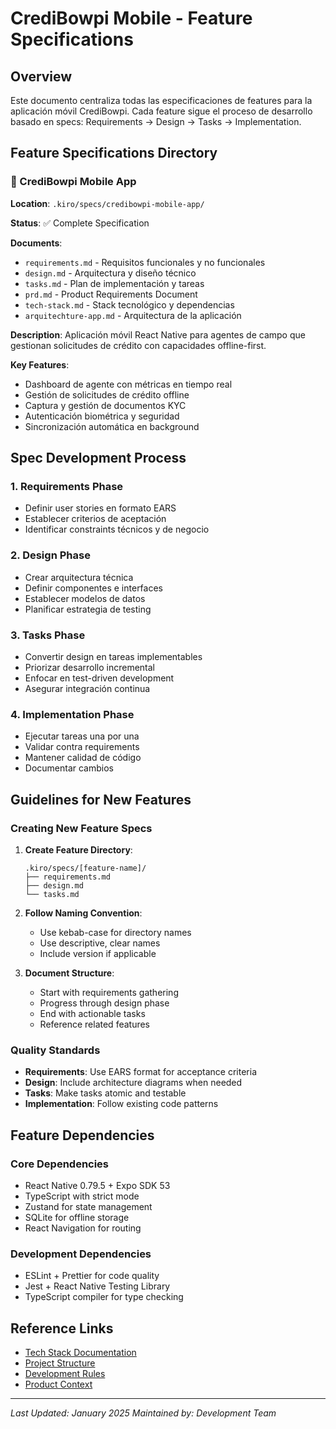 # CrediBowpi Mobile - Feature Specifications

## Overview

Este documento centraliza todas las especificaciones de features para la aplicación móvil CrediBowpi. Cada feature sigue el proceso de desarrollo basado en specs: Requirements → Design → Tasks → Implementation.

## Feature Specifications Directory

### 📱 CrediBowpi Mobile App
**Location**: `.kiro/specs/credibowpi-mobile-app/`

**Status**: ✅ Complete Specification

**Documents**:
- `requirements.md` - Requisitos funcionales y no funcionales
- `design.md` - Arquitectura y diseño técnico
- `tasks.md` - Plan de implementación y tareas
- `prd.md` - Product Requirements Document
- `tech-stack.md` - Stack tecnológico y dependencias
- `arquitechture-app.md` - Arquitectura de la aplicación

**Description**: Aplicación móvil React Native para agentes de campo que gestionan solicitudes de crédito con capacidades offline-first.

**Key Features**:
- Dashboard de agente con métricas en tiempo real
- Gestión de solicitudes de crédito offline
- Captura y gestión de documentos KYC
- Autenticación biométrica y seguridad
- Sincronización automática en background

## Spec Development Process

### 1. Requirements Phase
- Definir user stories en formato EARS
- Establecer criterios de aceptación
- Identificar constraints técnicos y de negocio

### 2. Design Phase
- Crear arquitectura técnica
- Definir componentes e interfaces
- Establecer modelos de datos
- Planificar estrategia de testing

### 3. Tasks Phase
- Convertir design en tareas implementables
- Priorizar desarrollo incremental
- Enfocar en test-driven development
- Asegurar integración continua

### 4. Implementation Phase
- Ejecutar tareas una por una
- Validar contra requirements
- Mantener calidad de código
- Documentar cambios

## Guidelines for New Features

### Creating New Feature Specs

1. **Create Feature Directory**:
   ```
   .kiro/specs/[feature-name]/
   ├── requirements.md
   ├── design.md
   └── tasks.md
   ```

2. **Follow Naming Convention**:
   - Use kebab-case for directory names
   - Use descriptive, clear names
   - Include version if applicable

3. **Document Structure**:
   - Start with requirements gathering
   - Progress through design phase
   - End with actionable tasks
   - Reference related features

### Quality Standards

- **Requirements**: Use EARS format for acceptance criteria
- **Design**: Include architecture diagrams when needed
- **Tasks**: Make tasks atomic and testable
- **Implementation**: Follow existing code patterns

## Feature Dependencies

### Core Dependencies
- React Native 0.79.5 + Expo SDK 53
- TypeScript with strict mode
- Zustand for state management
- SQLite for offline storage
- React Navigation for routing

### Development Dependencies
- ESLint + Prettier for code quality
- Jest + React Native Testing Library
- TypeScript compiler for type checking

## Reference Links

- [Tech Stack Documentation](.kiro/steering/tech.md)
- [Project Structure](.kiro/steering/structure.md)
- [Development Rules](.kiro/steering/development-rules.md)
- [Product Context](.kiro/steering/product.md)

---

*Last Updated: January 2025*
*Maintained by: Development Team*